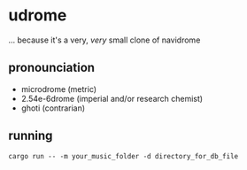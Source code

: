 # udrome
... because it's a very, *very* small clone of navidrome

## pronounciation
- microdrome (metric)
- 2.54e-6drome (imperial and/or research chemist)
- ghoti (contrarian)

## running
`cargo run -- -m your_music_folder -d directory_for_db_file`